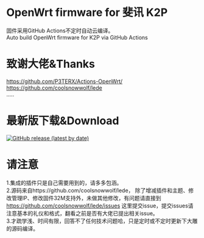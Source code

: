 # OpenWrt firmware for 斐讯 K2P
固件采用GitHub Actions不定时自动云编译。  
Auto build OpenWrt firmware for K2P via GitHub Actions

# 致谢大佬&Thanks

https://github.com/P3TERX/Actions-OpenWrt/
https://github.com/coolsnowwolf/lede  
.....

# 最新版下载&Download
[![GitHub release (latest by date)](https://img.shields.io/github/v/release/leopardciaw/PHK2P?style=for-the-badge&label=Download)](https://github.com/leopardciaw/PHK2P/releases/latest)

# 请注意
1.集成的插件只是自己需要用到的，请多多包涵。  
2.源码来自https://github.com/coolsnowwolf/lede， 除了增减插件和主题、修改管理IP、修改固件32M支持外，未做其他修改，有问题请直接到 https://github.com/coolsnowwolf/lede/issues 这里提交issue，提交issues请注意基本的礼仪和格式，翻看之前是否有大佬已提出相关issue。  
3.才疏学浅、时间有限，回答不了任何技术问题哈，只是定时或不定时更新下大雕的源码编译。
